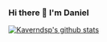### Hi there 👋 I'm Daniel

[![Kaverndsp's github stats](https://github-readme-stats.vercel.app/api?username=kaverndsp)](https://github.com/kaverndsp/github-readme-stats)

